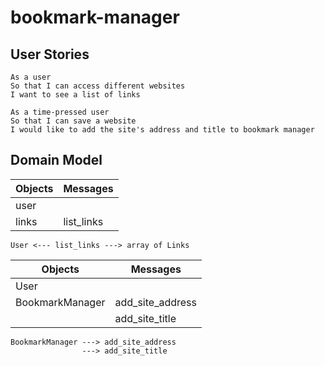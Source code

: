 # bookmark-manager

## User Stories

```
As a user
So that I can access different websites
I want to see a list of links

As a time-pressed user
So that I can save a website
I would like to add the site's address and title to bookmark manager
```

## Domain Model
|Objects | Messages |
|--------|----------|
|user||
|links|list_links|

```
User <--- list_links ---> array of Links
```

|Objects | Messages |
|--------|----------|
|User||
|BookmarkManager|add_site_address|
||add_site_title|

```
BookmarkManager ---> add_site_address
                ---> add_site_title
```
